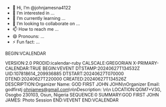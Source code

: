 - 👋 Hi, I’m @johnjamesna4122
- 👀 I’m interested in ...
- 🌱 I’m currently learning ...
- 💞️ I’m looking to collaborate on ...
- 📫 How to reach me ...
- 😄 Pronouns: ...
- ⚡ Fun fact: ...

<!---
johnjamesna4122/johnjamesna4122 is a ✨ special ✨ repository because its `README.md` (this file) appears on your GitHub profile.
You can click the Preview link to take a look at your changes.
--->BEGIN:VCALENDAR
VERSION:2.0
PRODID:icalendar-ruby
CALSCALE:GREGORIAN
X-PRIMARY-CALENDAR:TRUE
BEGIN:VEVENT
DTSTAMP:20240627T134532Z
UID:107818614_209936885
DTSTART:20240627T070000
DTEND:20240627T220000
CREATED:20240627T134526Z
DESCRIPTION:Organizer Name: GOD FIRST JOHN JOHN\nOrganizer Email: godfirstj
 ohnjames@gmail.com\n\nDescription: \n\n
LOCATION:QGM7+V3G\, Osogbo 230103\, Osun\, Nigeria
SEQUENCE:0
SUMMARY:GOD FIRST JOHN JAMES: Photo Session
END:VEVENT
END:VCALENDAR

